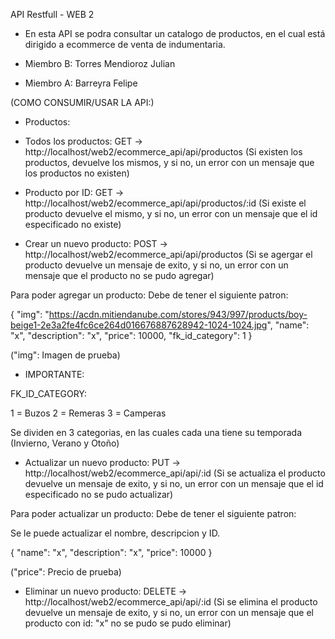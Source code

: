 API Restfull - WEB 2

- En esta API se podra consultar un catalogo de productos, en el cual está dirigido a ecommerce de venta de indumentaria. 

- Miembro B: Torres Mendioroz Julian
- Miembro A: Barreyra Felipe

(COMO CONSUMIR/USAR LA API:)

- Productos:

- Todos los productos: GET -> http://localhost/web2/ecommerce_api/api/productos
(Si existen los productos, devuelve los mismos, y si no, un error con un mensaje que los productos no existen)

- Producto por ID: GET -> http://localhost/web2/ecommerce_api/api/productos/:id 
(Si existe el producto devuelve el mismo, y si no, un error con un mensaje que el id especificado no existe)

- Crear un nuevo producto: POST -> http://localhost/web2/ecommerce_api/api/productos
(Si se agergar el producto devuelve un mensaje de exito, y si no, un error con un mensaje que el producto no se pudo agregar)

Para poder agregar un producto: Debe de tener el siguiente patron: 

{
"img": "https://acdn.mitiendanube.com/stores/943/997/products/boy-beige1-2e3a2fe4fc6ce264d016676887628942-1024-1024.jpg", 
"name": "x",
"description": "x",
"price": 10000,
"fk_id_category": 1
}

("img": Imagen de prueba)

- IMPORTANTE:

FK_ID_CATEGORY: 

1 = Buzos
2 = Remeras
3 = Camperas

Se dividen en 3 categorias, en las cuales cada una tiene su temporada (Invierno, Verano y Otoño) 

- Actualizar un nuevo producto: PUT -> http://localhost/web2/ecommerce_api/api/:id
(Si se actualiza el producto devuelve un mensaje de exito, y si no, un error con un mensaje que el id especificado no se pudo actualizar)

Para poder actualizar un producto: Debe de tener el siguiente patron: 

Se le puede actualizar el nombre, descripcion y ID.

{
"name": "x",
"description": "x",
"price": 10000
}

("price": Precio de prueba)

- Eliminar un nuevo producto: DELETE -> http://localhost/web2/ecommerce_api/api/:id
(Si se elimina el producto devuelve un mensaje de exito, y si no, un error con un mensaje que el producto con id: "x" no se pudo se pudo eliminar)


